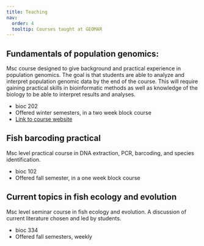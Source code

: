 ```yaml
---
title: Teaching
nav:
  order: 4
  tooltip: Courses taught at GEOMAR
---
```


## Fundamentals of population genomics:

Msc course designed to give background and practical experience in population genomics. The goal is that students are able to analyze and interpret population genomic data by the end of the course. This will require gaining practical skills in bioinformatic methods as well as knowledge of the biology to be able to interpret results and analyses.

- bioc 202
- Offered winter semesters, in a two week block course
- [Link to course website](https://rsbrennan.github.io/EvolutionaryGenomics_2023/)

## Fish barcoding practical

Msc level practical course in DNA extraction, PCR, barcoding, and species identification. 

- bioc 102
- Offered fall semester, in a one week block course

## Current topics in fish ecology and evolution

Msc level seminar course in fish ecology and evolution. A discussion of current literature chosen and led by students.

- bioc 334
- Offered fall semesters, weekly


 
